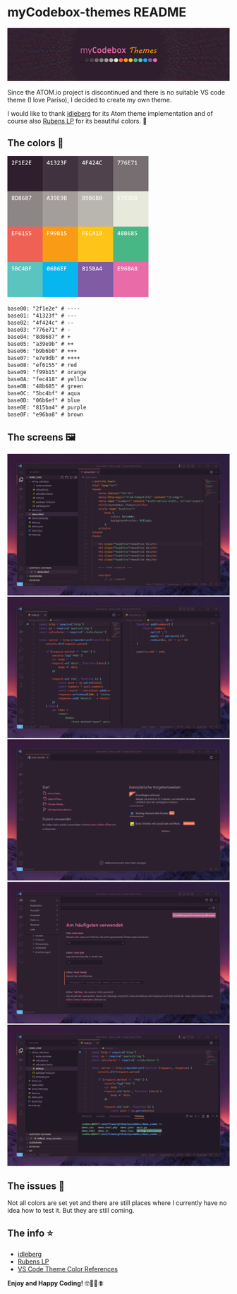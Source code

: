 # myCodebox-themes README

![Banner](./src/banner.jpg)

Since the ATOM.io project is discontinued and there is no suitable VS code theme (I love Paríso), I decided to create my own theme.

I would like to thank [idleberg](https://github.com/idleberg/atom-paraiso-dark) for its Atom theme implementation and of course also [Rubens LP](https://www.rubenslp.com.br/) for its beautiful colors. 👋


## The colors 🌈

![Colors](./src/colors.png)

```
base00: "2f1e2e" # ----
base01: "41323f" # ---
base02: "4f424c" # --
base03: "776e71" # -
base04: "8d8687" # +
base05: "a39e9b" # ++
base06: "b9b6b0" # +++
base07: "e7e9db" # ++++
base08: "ef6155" # red
base09: "f99b15" # orange
base0A: "fec418" # yellow
base0B: "48b685" # green
base0C: "5bc4bf" # aqua
base0D: "06b6ef" # blue
base0E: "815ba4" # purple
base0F: "e96ba8" # brown
```


## The screens 🖼️

![Theme 01](./src/theme_01.jpg)
![Theme 02](./src/theme_02.jpg)
![Theme 03](./src/theme_03.jpg)
![Theme 04](./src/theme_04.jpg)
![Theme 05](./src/theme_05.jpg)


## The issues 🐞
Not all colors are set yet and there are still places where I currently have no idea how to test it. But they are still coming.


## The info ⭐

* [idleberg](https://github.com/idleberg/atom-paraiso-dark)
* [Rubens LP](https://www.rubenslp.com.br/)
* [VS Code Theme Color References](https://code.visualstudio.com/api/references/theme-color)

**Enjoy and Happy Coding!** 🤓🐞🐛🪰

